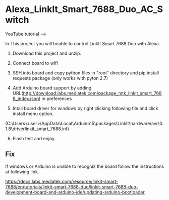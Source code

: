 # Alexa_LinkIt_Smart_7688_Duo_AC_Switch


YouTube tutorial -->

In This project you will beable to control LinkIt Smart 7688 Duo with Alexa.

1. Download this project and unzip.
  
2. Connect board to wifi
    
3. SSH into board and copy python files in "root" directory and pip install requests package (only works with pyton 2.7)
    
4. Add Arduino board support by adding URL(http://download.labs.mediatek.com/package_mtk_linkit_smart_7688_index.json) in preferences

5. Intall board driver for windows by right clicking following file and click install menu option. 

(C:\Users\<user>\AppData\Local\Arduino15\packages\LinkIt\hardware\avr\0.1.8\driverlinkit_smart_7688.inf)

6. Flash test and enjoy.


## Fix 


If windows or Arduino is unable to recogniz the board follow the instructions at following link.

https://docs.labs.mediatek.com/resource/linkit-smart-7688/en/tutorials/linkit-smart-7688-duo/linkit-smart-7688-duo-development-board-and-arduino-ide/updating-arduino-bootloader
